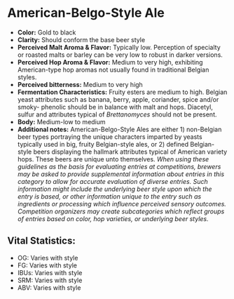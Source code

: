# American-Belgo-Style Ale

- **Color:** Gold to black
- **Clarity:** Should conform the base beer style
- **Perceived Malt Aroma & Flavor:** Typically low. Perception of specialty or roasted malts or barley can be very low to robust in darker versions.
- **Perceived Hop Aroma & Flavor:** Medium to very high, exhibiting American-type hop aromas not usually found in traditional Belgian styles.
- **Perceived bitterness:** Medium to very high
- **Fermentation Characteristics:** Fruity esters are medium to high. Belgian yeast attributes such as banana, berry, apple, coriander, spice and/or smoky- phenolic should be in balance with malt and hops. Diacetyl, sulfur and attributes typical of _Brettanomyces_ should not be present.
- **Body:** Medium-low to medium
- **Additional notes:** American-Belgo-Style Ales are either 1) non-Belgian beer types portraying the unique characters imparted by yeasts typically used in big, fruity Belgian-style ales, or 2) defined Belgian- style beers displaying the hallmark attributes typical of American variety hops. These beers are unique unto themselves. _When using these guidelines as the basis for evaluating entries at competitions, brewers may be asked to provide supplemental information about entries in this category to allow for accurate evaluation of diverse entries. Such information might include the underlying beer style upon which the entry is based, or other information unique to the entry such as ingredients or processing which influence perceived sensory outcomes. Competition organizers may create subcategories which reflect groups of entries based on color, hop varieties, or underlying beer styles._

## Vital Statistics:

- OG: Varies with style
- FG: Varies with style
- IBUs: Varies with style
- SRM: Varies with style
- ABV: Varies with style
